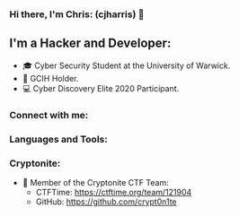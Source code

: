 
### Hi there, I'm Chris: (cjharris) 👋

## I'm a Hacker and Developer:
- 🎓 Cyber Security Student at the University of Warwick.
- 📜 GCIH Holder.
- 💻 Cyber Discovery Elite 2020 Participant.


### Connect with me:



### Languages and Tools:



### Cryptonite:
- 🚩 Member of the Cryptonite CTF Team:
    - CTFTime: https://ctftime.org/team/121904
    - GitHub:  https://github.com/crypt0n1te


[Twitter]: https://www.twitter.com/cjharris2332
[LinkedIn]: https://www.linkedin.com/in/christopher-harris-8921701b5/
[Instagram]: https://www.instagram.com/cjharris.ch
[GitHub]: https://www.github.com/cjharris18
